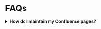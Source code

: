 # FAQs

<details>
  <summary><b>How do I maintain my Confluence pages?</b></summary><br>
  You can maintain <a href="https://confluence.ship.gov.sg/">Confluence</a> pages by checking the analytics on Confluence. It is available on <b>Confluence</b> > <b>Analytics</b> > <b>Spaces</b>. You should check on inactive pages. It is recommended to delete pages that are old or are not in use.
</details>